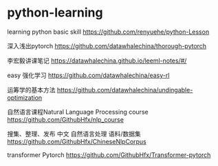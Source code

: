 # python-learning
learning python basic skill
https://github.com/renyuehe/python-Lesson

深入浅出pytorch
https://github.com/datawhalechina/thorough-pytorch

李宏毅讲课笔记
https://datawhalechina.github.io/leeml-notes/#/

easy 强化学习
https://github.com/datawhalechina/easy-rl

运筹学的基本方法
https://github.com/datawhalechina/undingable-optimization

自然语言课程Natural Language Processing course
https://github.com/GithubHfx/nlp_course

搜集、整理、发布 中文 自然语言处理 语料/数据集
https://github.com/GithubHfx/ChineseNlpCorpus

transformer Pytorch
https://github.com/GithubHfx/Transformer-pytorch
